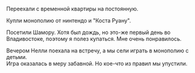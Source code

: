 Переехали с временной квартиры на постоянную. 

Купли монополию от нинтендо и "Коста Руану".

Посетили Шамору. Хотя был дождь, но это-же первый день во Владивостоке, поэтому я полез купаться. Мне очень понравилось.

Вечером Нелли поехала на встречу, а мы сели играть в монополию с детьми.  
Игра оказалась в меру забавной. Но кое-что из правил мы упустили.
